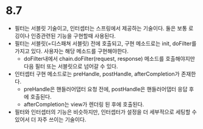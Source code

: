 # 8.7
- 필터는 서블릿 기술이고, 인터셉터는 스프링에서 제공하는 기술이다. 둘은 보통 로깅이나 인증관련된 기능을 구현할때 사용된다.
- 필터는 서블릿(=디스패쳐 서블릿) 전에 호출되고, 구현 메소드로는 init, doFilter를 가지고 있다. 사용자는 해당 메소드를 구현해야한다.
  - doFilter내에서 chain.doFilter(request, response) 메소드를 호출해야지만 다음 필터 또는 서블릿으로 넘어갈 수 있다.
- 인터셉터 구현 메소드로는 preHandle, postHandle, afterCompletion가 존재한다.
  - preHandle은 핸들러어댑터 요청 전에, postHandle은 핸들러어댑터 응답 후에 호출된다.
  - afterCompletion는 view가 렌더링 된 후에 호출된다.
- 필터와 인터셉터의 기능은 비슷하지만, 인터셉터가 설정을 더 세부적으로 세팅할 수 있어서 더 자주 쓰이는 기술이다.

